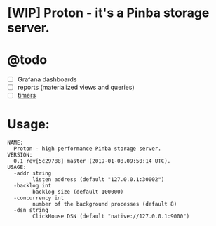 # [WIP] Proton - it's a Pinba storage server.

# @todo
- [ ] Grafana dashboards
- [ ] reports (materialized views and queries)
- [ ] [timers](https://github.com/tony2001/pinba_engine/wiki/PHP-extension#pinba_timer_start)

# Usage:

```
NAME:
  Proton - high performance Pinba storage server.
VERSION:
  0.1 rev[5c29788] master (2019-01-08.09:50:14 UTC).
USAGE:
  -addr string
        listen address (default "127.0.0.1:30002")
  -backlog int
        backlog size (default 100000)
  -concurrency int
        number of the background processes (default 8)
  -dsn string
        ClickHouse DSN (default "native://127.0.0.1:9000")
```